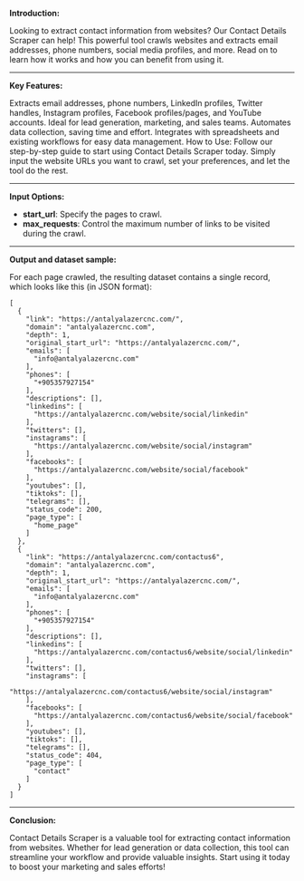 **Introduction:**

Looking to extract contact information from websites? Our Contact Details Scraper can help! This powerful tool crawls websites and extracts email addresses, phone numbers, social media profiles, and more. Read on to learn how it works and how you can benefit from using it.


-----------


**Key Features:**

Extracts email addresses, phone numbers, LinkedIn profiles, Twitter handles, Instagram profiles, Facebook profiles/pages, and YouTube accounts.
Ideal for lead generation, marketing, and sales teams.
Automates data collection, saving time and effort.
Integrates with spreadsheets and existing workflows for easy data management.
How to Use:
Follow our step-by-step guide to start using Contact Details Scraper today. Simply input the website URLs you want to crawl, set your preferences, and let the tool do the rest.


-----------


**Input Options:**

- **start_url**: Specify the pages to crawl.
- **max_requests**: Control the maximum number of links to be visited during the crawl.


-----------


**Output and dataset sample:**

For each page crawled, the resulting dataset contains a single record, which looks like this (in JSON format):

```
[
  {
    "link": "https://antalyalazercnc.com/",
    "domain": "antalyalazercnc.com",
    "depth": 1,
    "original_start_url": "https://antalyalazercnc.com/",
    "emails": [
      "info@antalyalazercnc.com"
    ],
    "phones": [
      "+905357927154"
    ],
    "descriptions": [],
    "linkedins": [
      "https://antalyalazercnc.com/website/social/linkedin"
    ],
    "twitters": [],
    "instagrams": [
      "https://antalyalazercnc.com/website/social/instagram"
    ],
    "facebooks": [
      "https://antalyalazercnc.com/website/social/facebook"
    ],
    "youtubes": [],
    "tiktoks": [],
    "telegrams": [],
    "status_code": 200,
    "page_type": [
      "home_page"
    ]
  },
  {
    "link": "https://antalyalazercnc.com/contactus6",
    "domain": "antalyalazercnc.com",
    "depth": 1,
    "original_start_url": "https://antalyalazercnc.com/",
    "emails": [
      "info@antalyalazercnc.com"
    ],
    "phones": [
      "+905357927154"
    ],
    "descriptions": [],
    "linkedins": [
      "https://antalyalazercnc.com/contactus6/website/social/linkedin"
    ],
    "twitters": [],
    "instagrams": [
      "https://antalyalazercnc.com/contactus6/website/social/instagram"
    ],
    "facebooks": [
      "https://antalyalazercnc.com/contactus6/website/social/facebook"
    ],
    "youtubes": [],
    "tiktoks": [],
    "telegrams": [],
    "status_code": 404,
    "page_type": [
      "contact"
    ]
  }
]
```


-----------


**Conclusion:**

Contact Details Scraper is a valuable tool for extracting contact information from websites. Whether for lead generation or data collection, this tool can streamline your workflow and provide valuable insights. Start using it today to boost your marketing and sales efforts!
